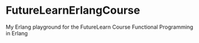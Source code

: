 # FutureLearnErlangCourse
My Erlang playground for the FutureLearn Course Functional Programming in Erlang
